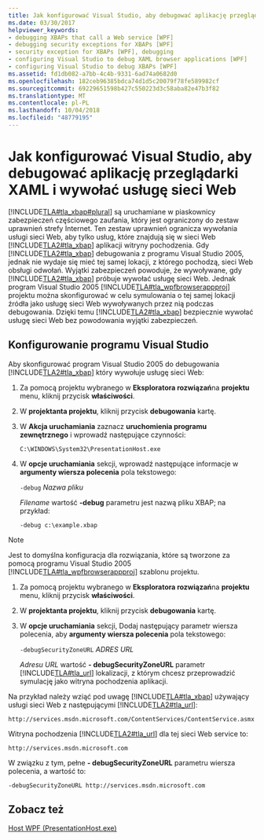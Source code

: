 ```yaml
---
title: Jak konfigurować Visual Studio, aby debugować aplikację przeglądarki XAML i wywołać usługę sieci Web
ms.date: 03/30/2017
helpviewer_keywords:
- debugging XBAPs that call a Web service [WPF]
- debugging security exceptions for XBAPs [WPF]
- security exception for XBAPs [WPF], debugging
- configuring Visual Studio to debug XAML browser applications [WPF]
- configuring Visual Studio to debug XBAPs [WPF]
ms.assetid: fd1db082-a7bb-4c4b-9331-6ad74a0682d0
ms.openlocfilehash: 182ceb96385bdca74d1d5c20079f78fe589982cf
ms.sourcegitcommit: 69229651598b427c550223d3c58aba82e47b3f82
ms.translationtype: MT
ms.contentlocale: pl-PL
ms.lasthandoff: 10/04/2018
ms.locfileid: "48779195"
---
```

# <a name="how-to-configure-visual-studio-to-debug-a-xaml-browser-application-to-call-a-web-service"></a>Jak konfigurować Visual Studio, aby debugować aplikację przeglądarki XAML i wywołać usługę sieci Web
[!INCLUDE[TLA#tla_xbap#plural](../../../../includes/tlasharptla-xbapsharpplural-md.md)] są uruchamiane w piaskownicy zabezpieczeń częściowego zaufania, który jest ograniczony do zestaw uprawnień strefy Internet. Ten zestaw uprawnień ogranicza wywołania usługi sieci Web, aby tylko usług, które znajdują się w sieci Web [!INCLUDE[TLA2#tla_xbap](../../../../includes/tla2sharptla-xbap-md.md)] aplikacji witryny pochodzenia. Gdy [!INCLUDE[TLA2#tla_xbap](../../../../includes/tla2sharptla-xbap-md.md)] debugowania z programu Visual Studio 2005, jednak nie wydaje się mieć tej samej lokacji, z którego pochodzą, sieci Web obsługi odwołań. Wyjątki zabezpieczeń powoduje, że wywoływane, gdy [!INCLUDE[TLA2#tla_xbap](../../../../includes/tla2sharptla-xbap-md.md)] próbuje wywołać usługę sieci Web. Jednak program Visual Studio 2005 [!INCLUDE[TLA#tla_wpfbrowserappproj](../../../../includes/tlasharptla-wpfbrowserappproj-md.md)] projektu można skonfigurować w celu symulowania o tej samej lokacji źródła jako usługę sieci Web wywoływanych przez nią podczas debugowania. Dzięki temu [!INCLUDE[TLA2#tla_xbap](../../../../includes/tla2sharptla-xbap-md.md)] bezpiecznie wywołać usługę sieci Web bez powodowania wyjątki zabezpieczeń.

## <a name="configuring-visual-studio"></a>Konfigurowanie programu Visual Studio
 Aby skonfigurować program Visual Studio 2005 do debugowania [!INCLUDE[TLA2#tla_xbap](../../../../includes/tla2sharptla-xbap-md.md)] który wywołuje usługę sieci Web:

1.  Za pomocą projektu wybranego w **Eksploratora rozwiązań**na **projektu** menu, kliknij przycisk **właściwości**.

2.  W **projektanta projektu**, kliknij przycisk **debugowania** kartę.

3.  W **Akcja uruchamiania** zaznacz **uruchomienia programu zewnętrznego** i wprowadź następujące czynności:

     `C:\WINDOWS\System32\PresentationHost.exe`

4.  W **opcje uruchamiania** sekcji, wprowadź następujące informacje w **argumenty wiersza polecenia** pola tekstowego:

     `-debug`  *Nazwa pliku*

     *Filename* wartość **-debug** parametru jest nazwą pliku XBAP; na przykład:

     `-debug c:\example.xbap`

> [!NOTE]
>  Jest to domyślna konfiguracja dla rozwiązania, które są tworzone za pomocą programu Visual Studio 2005 [!INCLUDE[TLA#tla_wpfbrowserappproj](../../../../includes/tlasharptla-wpfbrowserappproj-md.md)] szablonu projektu.

1.  Za pomocą projektu wybranego w **Eksploratora rozwiązań**na **projektu** menu, kliknij przycisk **właściwości**.

2.  W **projektanta projektu**, kliknij przycisk **debugowania** kartę.

3.  W **opcje uruchamiania** sekcji, Dodaj następujący parametr wiersza polecenia, aby **argumenty wiersza polecenia** pola tekstowego:

     `-debugSecurityZoneURL`  *ADRES URL*

     *Adresu URL* wartość **- debugSecurityZoneURL** parametr [!INCLUDE[TLA#tla_url](../../../../includes/tlasharptla-url-md.md)] lokalizacji, z którym chcesz przeprowadzić symulację jako witryna pochodzenia aplikacji.

 Na przykład należy wziąć pod uwagę [!INCLUDE[TLA#tla_xbap](../../../../includes/tlasharptla-xbap-md.md)] używający usługi sieci Web z następującymi [!INCLUDE[TLA2#tla_url](../../../../includes/tla2sharptla-url-md.md)]:

 `http://services.msdn.microsoft.com/ContentServices/ContentService.asmx`

 Witryna pochodzenia [!INCLUDE[TLA2#tla_url](../../../../includes/tla2sharptla-url-md.md)] dla tej sieci Web service to:

 `http://services.msdn.microsoft.com`

 W związku z tym, pełne **- debugSecurityZoneURL** parametru wiersza polecenia, a wartość to:

 `-debugSecurityZoneURL http://services.msdn.microsoft.com`

## <a name="see-also"></a>Zobacz też
 [Host WPF (PresentationHost.exe)](../../../../docs/framework/wpf/app-development/wpf-host-presentationhost-exe.md)
